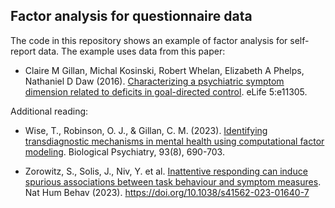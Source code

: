 
## Factor analysis for questionnaire data 

The code in this repository shows an example of factor analysis for self-report data. The example uses data from this paper: 

+ Claire M Gillan, Michal Kosinski, Robert Whelan, Elizabeth A Phelps, Nathaniel D Daw (2016). [Characterizing a psychiatric symptom dimension related to deficits in goal-directed control](https://elifesciences.org/articles/11305). eLife 5:e11305.

Additional reading: 

+ Wise, T., Robinson, O. J., & Gillan, C. M. (2023). [Identifying transdiagnostic mechanisms in mental health using computational factor modeling](https://www.sciencedirect.com/science/article/pii/S0006322322016614). Biological Psychiatry, 93(8), 690-703.

+ Zorowitz, S., Solis, J., Niv, Y. et al. [Inattentive responding can induce spurious associations between task behaviour and symptom measures](https://www.nature.com/articles/s41562-023-01640-7). Nat Hum Behav (2023). https://doi.org/10.1038/s41562-023-01640-7
